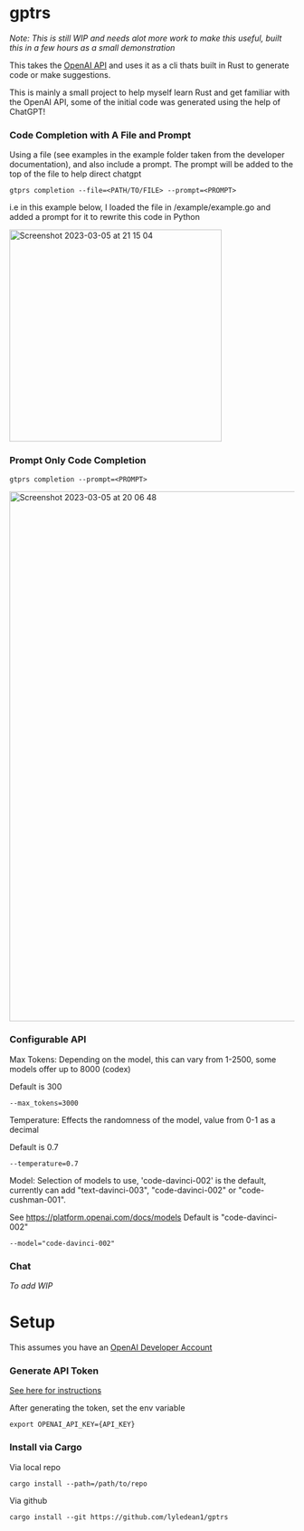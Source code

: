 # gptrs

*Note: This is still WIP and needs alot more work to make this useful, built this in a few hours as a small demonstration*

This takes the [OpenAI API](https://platform.openai.com/) and uses it as a cli thats built in Rust to generate code or make suggestions.

This is mainly a small project to help myself learn Rust and get familiar with the OpenAI API, some of the initial code was generated using the help of ChatGPT!


### Code Completion with A File and Prompt


Using a file (see examples in the example folder taken from the developer documentation), and also include a prompt. The prompt will be added to the top of the file to help direct chatgpt

```
gtprs completion --file=<PATH/TO/FILE> --prompt=<PROMPT>
```

i.e in this example below, I loaded the file in /example/example.go and added a prompt for it to rewrite this code in Python

<img width="375" alt="Screenshot 2023-03-05 at 21 15 04" src="https://user-images.githubusercontent.com/20296911/222988385-8f4ec20a-221c-416b-82ef-5d6fdf75f29f.png">


### Prompt Only Code Completion

```
gtprs completion --prompt=<PROMPT>
```

<img width="937" alt="Screenshot 2023-03-05 at 20 06 48" src="https://user-images.githubusercontent.com/20296911/222983863-05122116-43af-4146-8db3-0d348d395d9e.png">

### Configurable API

Max Tokens: Depending on the model, this can vary from 1-2500, some models offer up to 8000 (codex)

Default is 300
```
--max_tokens=3000
```

Temperature: Effects the randomness of the model, value from 0-1 as a decimal

Default is 0.7
```
--temperature=0.7
```

Model: Selection of models to use, 'code-davinci-002' is the default, currently can add "text-davinci-003", "code-davinci-002" or "code-cushman-001".

See https://platform.openai.com/docs/models
Default is "code-davinci-002"
```
--model="code-davinci-002"
```

### Chat 

*To add WIP*

# Setup

This assumes you have an [OpenAI Developer Account](https://platform.openai.com/)

### Generate API Token 

[See here for instructions](https://platform.openai.com/account/api-keys)

After generating the token, set the env variable 
```
export OPENAI_API_KEY={API_KEY}
```

### Install via Cargo 

Via local repo
```
cargo install --path=/path/to/repo
```

Via github
```
cargo install --git https://github.com/lyledean1/gptrs
```
